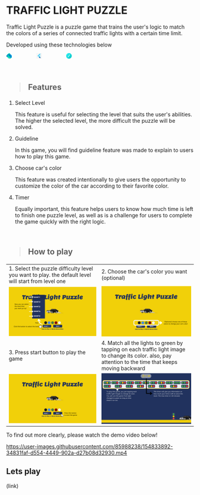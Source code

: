 # TRAFFIC LIGHT PUZZLE 

Traffic Light Puzzle is a puzzle game that trains the user's logic to match the colors of a series of connected traffic lights with a certain time limit.

Developed using these technologies below <br>

<a href="https://dart.dev/"><img src = "assets/images/dart.png" style="width:3%; margin-right:30px" alt="Dart"></a> &nbsp; &nbsp; &nbsp; &nbsp;
<a href="https://flutter.dev/"><img src = "assets/images/logoflutter.jpg"  alt="Flutter" style="width:3%; margin-right:30px" ></a> &nbsp; &nbsp; &nbsp; &nbsp;
<a href="https://lottiefiles.com//"><img src = "assets/images/lottie.svg" alt="Lottie Files" style="width:3%; margin-right:30px" ></a> &nbsp; &nbsp; &nbsp; &nbsp;

<br>

<h2><blockquote> <b> Features </b></blockquote></h2>

1. Select Level
     <p>This feature is useful for selecting the level that suits the user's abilities. The higher the selected level, the more difficult the puzzle will be solved. </p>

4. Guideline
     <p>In this game, you will find guideline feature was made to explain to users how to play this game.</p>

2. Choose car's color
     <p>This feature was created intentionally to give users the opportunity to customize the color of the car according to their favorite color.</p>

3. Timer
     <p>Equally important, this feature helps users to know how much time is left to finish one puzzle level, as well as is a challenge for users to complete the game quickly with the right logic. </p>

<br>

<h2><blockquote> <b> How to play </b></blockquote></h2>

<table>
     <tr>
          <td>1. Select the puzzle difficulty level you want to play. the default level will start from level one</td>
          <td>2. Choose the car's color you want (optional)</td>
     </tr>
     <tr>
          <td><img src="assets/images/howtoplay2.png" width="100%"/></td>
          <td><img src="assets/images/howtoplay3.png" width="100%"/></td>
     </tr>
     <tr>
          <td>3. Press start button to play the game</td>
          <td>4. Match all the lights to green by tapping on each traffic light image to change its color. also, pay attention to the time that keeps moving backward </td>
     </tr>
     <tr>
          <td><img src="assets/images/howtoplay4.png" width="100%"/></td>
          <td><img src="assets/images/howtoplay5.png" width="100%"/></td>
     </tr>
     
</table>

To find out more clearly, please watch the demo video below! 

https://user-images.githubusercontent.com/85988238/154833892-34831faf-d554-4449-902a-d27b08d32930.mp4


## Lets play
(link)






